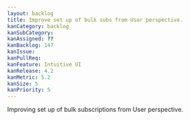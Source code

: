 ```yaml
---
layout: backlog
title: Improve set up of bulk subs from User perspective.
kanCategory: backlog
kanSubCategory:
kanAssigned: ??
kanBacklog: 147
kanIssue:
kanPullReq:
kanFeature: Intuitive UI
kanRelease: 4.2
kanMetric: 5.2
kanSize: 5
kanPriority: 5
---
```

Improving set up of bulk subscriptions from User perspective.
